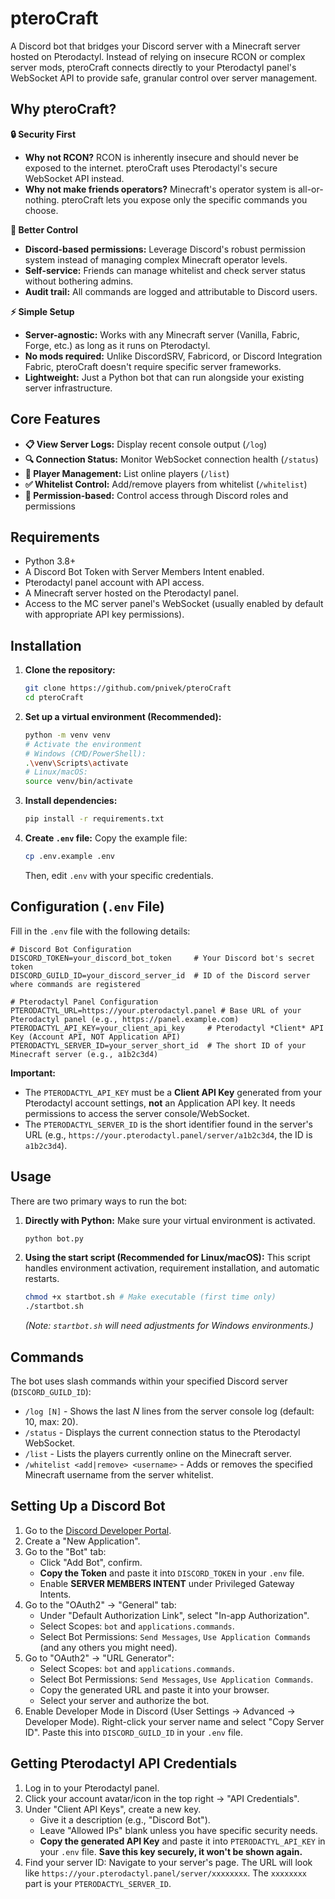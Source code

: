 # pteroCraft

A Discord bot that bridges your Discord server with a Minecraft server hosted on Pterodactyl. Instead of relying on insecure RCON or complex server mods, pteroCraft connects directly to your Pterodactyl panel's WebSocket API to provide safe, granular control over server management.

## Why pteroCraft?

**🔒 Security First**
- **Why not RCON?** RCON is inherently insecure and should never be exposed to the internet. pteroCraft uses Pterodactyl's secure WebSocket API instead.
- **Why not make friends operators?** Minecraft's operator system is all-or-nothing. pteroCraft lets you expose only the specific commands you choose.

**🎯 Better Control**
- **Discord-based permissions:** Leverage Discord's robust permission system instead of managing complex Minecraft operator levels.
- **Self-service:** Friends can manage whitelist and check server status without bothering admins.
- **Audit trail:** All commands are logged and attributable to Discord users.

**⚡ Simple Setup**
- **Server-agnostic:** Works with any Minecraft server (Vanilla, Fabric, Forge, etc.) as long as it runs on Pterodactyl.
- **No mods required:** Unlike DiscordSRV, Fabricord, or Discord Integration Fabric, pteroCraft doesn't require specific server frameworks.
- **Lightweight:** Just a Python bot that can run alongside your existing server infrastructure.

## Core Features

-   **📋 View Server Logs:** Display recent console output (`/log`)
-   **🔍 Connection Status:** Monitor WebSocket connection health (`/status`)  
-   **👥 Player Management:** List online players (`/list`)
-   **✅ Whitelist Control:** Add/remove players from whitelist (`/whitelist`)
-   **🔐 Permission-based:** Control access through Discord roles and permissions

## Requirements

-   Python 3.8+
-   A Discord Bot Token with Server Members Intent enabled.
-   Pterodactyl panel account with API access.
-   A Minecraft server hosted on the Pterodactyl panel.
-   Access to the MC server panel's WebSocket (usually enabled by default with appropriate API key permissions).

## Installation

1.  **Clone the repository:**
    ```bash
    git clone https://github.com/pnivek/pteroCraft
    cd pteroCraft
    ```

2.  **Set up a virtual environment (Recommended):**
    ```bash
    python -m venv venv
    # Activate the environment
    # Windows (CMD/PowerShell):
    .\venv\Scripts\activate
    # Linux/macOS:
    source venv/bin/activate
    ```

3.  **Install dependencies:**
    ```bash
    pip install -r requirements.txt
    ```

4.  **Create `.env` file:**
    Copy the example file:
    ```bash
    cp .env.example .env
    ```
    Then, edit `.env` with your specific credentials.

## Configuration (`.env` File)

Fill in the `.env` file with the following details:

```dotenv
# Discord Bot Configuration
DISCORD_TOKEN=your_discord_bot_token     # Your Discord bot's secret token
DISCORD_GUILD_ID=your_discord_server_id  # ID of the Discord server where commands are registered

# Pterodactyl Panel Configuration
PTERODACTYL_URL=https://your.pterodactyl.panel # Base URL of your Pterodactyl panel (e.g., https://panel.example.com)
PTERODACTYL_API_KEY=your_client_api_key     # Pterodactyl *Client* API Key (Account API, NOT Application API)
PTERODACTYL_SERVER_ID=your_server_short_id  # The short ID of your Minecraft server (e.g., a1b2c3d4)
```

**Important:**
*   The `PTERODACTYL_API_KEY` must be a **Client API Key** generated from your Pterodactyl account settings, **not** an Application API key. It needs permissions to access the server console/WebSocket.
*   The `PTERODACTYL_SERVER_ID` is the short identifier found in the server's URL (e.g., `https://your.pterodactyl.panel/server/a1b2c3d4`, the ID is `a1b2c3d4`).

## Usage

There are two primary ways to run the bot:

1.  **Directly with Python:**
    Make sure your virtual environment is activated.
    ```bash
    python bot.py
    ```

2.  **Using the start script (Recommended for Linux/macOS):**
    This script handles environment activation, requirement installation, and automatic restarts.
    ```bash
    chmod +x startbot.sh # Make executable (first time only)
    ./startbot.sh
    ```
    *(Note: `startbot.sh` will need adjustments for Windows environments.)*

## Commands

The bot uses slash commands within your specified Discord server (`DISCORD_GUILD_ID`):

-   `/log [N]` - Shows the last *N* lines from the server console log (default: 10, max: 20).
-   `/status` - Displays the current connection status to the Pterodactyl WebSocket.
-   `/list` - Lists the players currently online on the Minecraft server.
-   `/whitelist <add|remove> <username>` - Adds or removes the specified Minecraft username from the server whitelist.

## Setting Up a Discord Bot

1.  Go to the [Discord Developer Portal](https://discord.com/developers/applications).
2.  Create a "New Application".
3.  Go to the "Bot" tab:
    *   Click "Add Bot", confirm.
    *   **Copy the Token** and paste it into `DISCORD_TOKEN` in your `.env` file.
    *   Enable **SERVER MEMBERS INTENT** under Privileged Gateway Intents.
4.  Go to the "OAuth2" -> "General" tab:
    *   Under "Default Authorization Link", select "In-app Authorization".
    *   Select Scopes: `bot` and `applications.commands`.
    *   Select Bot Permissions: `Send Messages`, `Use Application Commands` (and any others you might need).
5.  Go to "OAuth2" -> "URL Generator":
    *   Select Scopes: `bot` and `applications.commands`.
    *   Select Bot Permissions: `Send Messages`, `Use Application Commands`.
    *   Copy the generated URL and paste it into your browser.
    *   Select your server and authorize the bot.
6.  Enable Developer Mode in Discord (User Settings -> Advanced -> Developer Mode). Right-click your server name and select "Copy Server ID". Paste this into `DISCORD_GUILD_ID` in your `.env` file.

## Getting Pterodactyl API Credentials

1.  Log in to your Pterodactyl panel.
2.  Click your account avatar/icon in the top right -> "API Credentials".
3.  Under "Client API Keys", create a new key.
    *   Give it a description (e.g., "Discord Bot").
    *   Leave "Allowed IPs" blank unless you have specific security needs.
    *   **Copy the generated API Key** and paste it into `PTERODACTYL_API_KEY` in your `.env` file. **Save this key securely, it won't be shown again.**
4.  Find your server ID: Navigate to your server's page. The URL will look like `https://your.pterodactyl.panel/server/xxxxxxxx`. The `xxxxxxxx` part is your `PTERODACTYL_SERVER_ID`.
